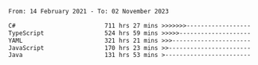<!-- [![Top Langs](https://github-readme-stats.vercel.app/api/top-langs/?username=thititongumpun&layout=compact&langs_count=7&theme=prussian)](https://github.com/thititongumpun)
[![Anurag's GitHub stats](https://github-readme-stats.vercel.app/api?username=thititongumpun&hide=stars&show_icons=true&theme=prussian)](https://github.com/thititongumpun) -->

<!--START_SECTION:waka-->

```txt
From: 14 February 2021 - To: 02 November 2023

C#                         711 hrs 27 mins >>>>>>>------------------   26.77 %
TypeScript                 524 hrs 59 mins >>>>>--------------------   19.75 %
YAML                       321 hrs 21 mins >>>----------------------   12.09 %
JavaScript                 170 hrs 23 mins >>-----------------------   06.41 %
Java                       131 hrs 53 mins >------------------------   04.96 %
```

<!--END_SECTION:waka-->
